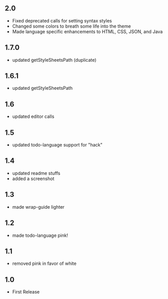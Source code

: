 ## 2.0

* Fixed deprecated calls for setting syntax styles
* Changed some colors to breath some life into the theme
* Made language specific enhancements to HTML, CSS, JSON, and Java

## 1.7.0

* updated getStyleSheetsPath (duplicate)

## 1.6.1

* updated getStyleSheetsPath

## 1.6

* updated editor calls

## 1.5

* updated todo-language support for "hack"

## 1.4

* updated readme stuffs
* added a screenshot

## 1.3

* made wrap-guide lighter

## 1.2

* made todo-language pink!

## 1.1

* removed pink in favor of white

## 1.0

* First Release
